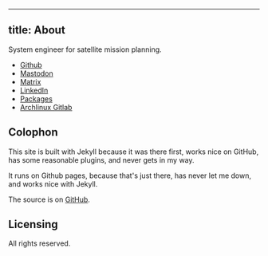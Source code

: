 ----
title: About
----

System engineer for satellite mission planning.

* [Github](https://github.com/swsnr/)
* [Mastodon](https://mastodon.social/@swsnr)
* [Matrix](https://matrix.to/#/@swsnr:matrix.org)
* [LinkedIn](https://www.linkedin.com/in/swsnr/)
* [Packages](https://build.opensuse.org/project/show/home:swsnr)
* [Archlinux Gitlab](https://gitlab.archlinux.org/swsnr)


## Colophon

This site is built with Jekyll because it was there first, works nice on GitHub, has some reasonable plugins, and never gets in my way.

It runs on Github pages, because that's just there, has never let me down, and works nice with Jekyll.

The source is on [GitHub](https://github.com/swsnr/swsnr.de).

## Licensing

All rights reserved.
